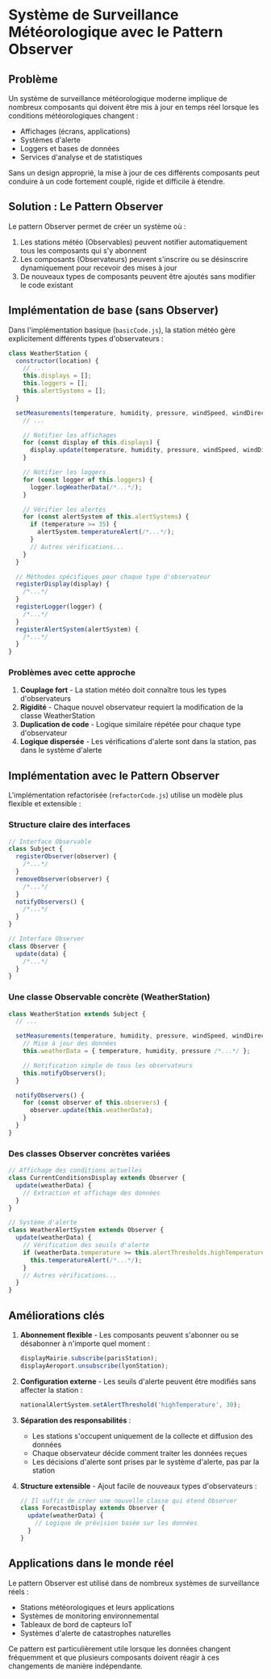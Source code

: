 # Système de Surveillance Météorologique avec le Pattern Observer

## Problème

Un système de surveillance météorologique moderne implique de nombreux composants qui doivent être mis à jour en temps réel lorsque les conditions météorologiques changent :

- Affichages (écrans, applications)
- Systèmes d'alerte
- Loggers et bases de données
- Services d'analyse et de statistiques

Sans un design approprié, la mise à jour de ces différents composants peut conduire à un code fortement couplé, rigide et difficile à étendre.

## Solution : Le Pattern Observer

Le pattern Observer permet de créer un système où :

1. Les stations météo (Observables) peuvent notifier automatiquement tous les composants qui s'y abonnent
2. Les composants (Observateurs) peuvent s'inscrire ou se désinscrire dynamiquement pour recevoir des mises à jour
3. De nouveaux types de composants peuvent être ajoutés sans modifier le code existant

## Implémentation de base (sans Observer)

Dans l'implémentation basique (`basicCode.js`), la station météo gère explicitement différents types d'observateurs :

```javascript
class WeatherStation {
  constructor(location) {
    // ...
    this.displays = [];
    this.loggers = [];
    this.alertSystems = [];
  }

  setMeasurements(temperature, humidity, pressure, windSpeed, windDirection) {
    // ...

    // Notifier les affichages
    for (const display of this.displays) {
      display.update(temperature, humidity, pressure, windSpeed, windDirection);
    }

    // Notifier les loggers
    for (const logger of this.loggers) {
      logger.logWeatherData(/*...*/);
    }

    // Vérifier les alertes
    for (const alertSystem of this.alertSystems) {
      if (temperature >= 35) {
        alertSystem.temperatureAlert(/*...*/);
      }
      // Autres vérifications...
    }
  }

  // Méthodes spécifiques pour chaque type d'observateur
  registerDisplay(display) {
    /*...*/
  }
  registerLogger(logger) {
    /*...*/
  }
  registerAlertSystem(alertSystem) {
    /*...*/
  }
}
```

### Problèmes avec cette approche

1. **Couplage fort** - La station météo doit connaître tous les types d'observateurs
2. **Rigidité** - Chaque nouvel observateur requiert la modification de la classe WeatherStation
3. **Duplication de code** - Logique similaire répétée pour chaque type d'observateur
4. **Logique dispersée** - Les vérifications d'alerte sont dans la station, pas dans le système d'alerte

## Implémentation avec le Pattern Observer

L'implémentation refactorisée (`refactorCode.js`) utilise un modèle plus flexible et extensible :

### Structure claire des interfaces

```javascript
// Interface Observable
class Subject {
  registerObserver(observer) {
    /*...*/
  }
  removeObserver(observer) {
    /*...*/
  }
  notifyObservers() {
    /*...*/
  }
}

// Interface Observer
class Observer {
  update(data) {
    /*...*/
  }
}
```

### Une classe Observable concrète (WeatherStation)

```javascript
class WeatherStation extends Subject {
  // ...

  setMeasurements(temperature, humidity, pressure, windSpeed, windDirection) {
    // Mise à jour des données
    this.weatherData = { temperature, humidity, pressure /*...*/ };

    // Notification simple de tous les observateurs
    this.notifyObservers();
  }

  notifyObservers() {
    for (const observer of this.observers) {
      observer.update(this.weatherData);
    }
  }
}
```

### Des classes Observer concrètes variées

```javascript
// Affichage des conditions actuelles
class CurrentConditionsDisplay extends Observer {
  update(weatherData) {
    // Extraction et affichage des données
  }
}

// Système d'alerte
class WeatherAlertSystem extends Observer {
  update(weatherData) {
    // Vérification des seuils d'alerte
    if (weatherData.temperature >= this.alertThresholds.highTemperature) {
      this.temperatureAlert(/*...*/);
    }
    // Autres vérifications...
  }
}
```

## Améliorations clés

1. **Abonnement flexible** - Les composants peuvent s'abonner ou se désabonner à n'importe quel moment :

   ```javascript
   displayMairie.subscribe(parisStation);
   displayAeroport.unsubscribe(lyonStation);
   ```

2. **Configuration externe** - Les seuils d'alerte peuvent être modifiés sans affecter la station :

   ```javascript
   nationalAlertSystem.setAlertThreshold('highTemperature', 30);
   ```

3. **Séparation des responsabilités** :

   - Les stations s'occupent uniquement de la collecte et diffusion des données
   - Chaque observateur décide comment traiter les données reçues
   - Les décisions d'alerte sont prises par le système d'alerte, pas par la station

4. **Structure extensible** - Ajout facile de nouveaux types d'observateurs :
   ```javascript
   // Il suffit de créer une nouvelle classe qui étend Observer
   class ForecastDisplay extends Observer {
     update(weatherData) {
       // Logique de prévision basée sur les données
     }
   }
   ```

## Applications dans le monde réel

Le pattern Observer est utilisé dans de nombreux systèmes de surveillance réels :

- Stations météorologiques et leurs applications
- Systèmes de monitoring environnemental
- Tableaux de bord de capteurs IoT
- Systèmes d'alerte de catastrophes naturelles

Ce pattern est particulièrement utile lorsque les données changent fréquemment et que plusieurs composants doivent réagir à ces changements de manière indépendante.
